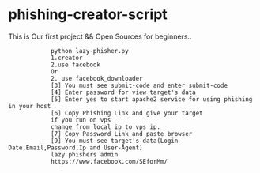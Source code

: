# phishing-creator-script
This is Our first project && Open Sources for beginners..


                python lazy-phisher.py
                1.creator
                2.use facebook  
                Or 
                2. use facebook_downloader
                [3] You must see submit-code and enter submit-code
                [4] Enter password for view target's data
                [5] Enter yes to start apache2 service for using phishing in your host
                [6] Copy Phishing Link and give your target
                if you run on vps 
                change from local ip to vps ip.
                [7] Copy Password Link and paste browser
                [9] You must see target's data(Login-Date,Email,Password,Ip and User-Agent)
                lazy phishers admin
                https://www.facebook.com/SEforMm/

